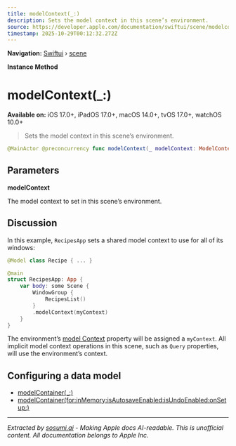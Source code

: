 ```yaml
---
title: modelContext(_:)
description: Sets the model context in this scene’s environment.
source: https://developer.apple.com/documentation/swiftui/scene/modelcontext(_:)
timestamp: 2025-10-29T00:12:32.272Z
---
```


**Navigation:** [Swiftui](/documentation/swiftui) › [scene](/documentation/swiftui/scene)

**Instance Method**

# modelContext(_:)

**Available on:** iOS 17.0+, iPadOS 17.0+, macOS 14.0+, tvOS 17.0+, watchOS 10.0+

> Sets the model context in this scene’s environment.

```swift
@MainActor @preconcurrency func modelContext(_ modelContext: ModelContext) -> some Scene
```

## Parameters

**modelContext**

The model context to set in this scene’s environment.



## Discussion

In this example, `RecipesApp` sets a shared model context to use for all of its windows:

```swift
@Model class Recipe { ... }

@main
struct RecipesApp: App {
    var body: some Scene {
        WindowGroup {
            RecipesList()
        }
        .modelContext(myContext)
    }
}
```

The environment’s [model Context](/documentation/swiftui/environmentvalues/modelcontext) property will be assigned a `myContext`. All implicit model context operations in this scene, such as `Query` properties, will use the environment’s context.

## Configuring a data model

- [modelContainer(_:)](/documentation/swiftui/scene/modelcontainer(_:))
- [modelContainer(for:inMemory:isAutosaveEnabled:isUndoEnabled:onSetup:)](/documentation/swiftui/scene/modelcontainer(for:inmemory:isautosaveenabled:isundoenabled:onsetup:))

---

*Extracted by [sosumi.ai](https://sosumi.ai) - Making Apple docs AI-readable.*
*This is unofficial content. All documentation belongs to Apple Inc.*

